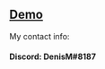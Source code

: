 ## [Demo](https://den0702.github.io/Shelter/shelter/)

My contact info:  
#### Discord: DenisM#8187
